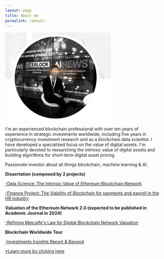 ```yaml
---
layout: page
title: About me
permalink: /about/
---
```


![Photo](https://github.com/J100x/J100x.github.io/blob/753899bf8febb57a6a0f0e0e8bd56357cff80369/images/Screen%20Shot%202022-08-05%20at%2005.02.53.png?raw=true)

I'm an experienced blockchain professional with over ten years of experience in strategic investments worldwide, including five years in cryptocurrency investment research and as a blockchain data scientist. I have developed a specialized focus on the value of digital assets. I'm particularly devoted to researching the intrinsic value of digital assets and building algorithms for short-term digital asset pricing.

Passionate investor about all things blockchain, machine learning & AI.

**Dissertation (composed by 2 projects)**

[-Data Science: The Intrinsic Value of Ethereum Blockchain Network](https://j100x.github.io/images/The%20Intrinsic%20Value%20of%20Ethereum%20Blockchain%20Network.pdf)


[-Finance Project: The Viability of Blockchain for payments and payroll in the HR industry](https://j100x.github.io/images/The%20Viability%20of%20Payments%20&%20Payroll%20with%20Blockchain%20Technology.pdf)

**Valuation of the Ethereum Network 2.0 (expected to be published in Academic Journal in 2024)**

[-Refining Metcalfe's Law for Digital Blockchain Network Valuation](https://papers.ssrn.com/sol3/papers.cfm?abstract_id=4839567)

**Blockchain Worldwide Tour**

[-Investments Insights Report & Beyond](https://medium.com/@joshuaeick)

[*Learn more by clicking here](https://linktr.ee/JoshEick)

